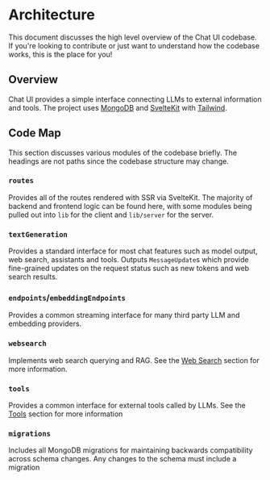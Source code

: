 # Architecture

This document discusses the high level overview of the Chat UI codebase. If you're looking to contribute or just want to understand how the codebase works, this is the place for you!

## Overview

Chat UI provides a simple interface connecting LLMs to external information and tools. The project uses [MongoDB](https://www.mongodb.com/) and [SvelteKit](https://kit.svelte.dev/) with [Tailwind](https://tailwindcss.com/).

## Code Map

This section discusses various modules of the codebase briefly. The headings are not paths since the codebase structure may change.

### `routes`

Provides all of the routes rendered with SSR via SvelteKit. The majority of backend and frontend logic can be found here, with some modules being pulled out into `lib` for the client and `lib/server` for the server.

### `textGeneration`

Provides a standard interface for most chat features such as model output, web search, assistants and tools. Outputs `MessageUpdate`s which provide fine-grained updates on the request status such as new tokens and web search results.

### `endpoints`/`embeddingEndpoints`

Provides a common streaming interface for many third party LLM and embedding providers.

### `websearch`

Implements web search querying and RAG. See the [Web Search](/configuration/web-search) section for more information.

### `tools`

Provides a common interface for external tools called by LLMs. See the [Tools](/configuration/models/tools) section for more information

### `migrations`

Includes all MongoDB migrations for maintaining backwards compatibility across schema changes. Any changes to the schema must include a migration
